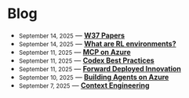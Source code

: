 # Blog

- <small><time datetime="2025-09-14">September 14, 2025</time></small> — **[W37 Papers](posts/250914-W37-Papers.md)**
- <small><time datetime="2025-09-14">September 14, 2025</time></small> — **[What are RL environments?](posts/250914-RL-environments.md)**
- <small><time datetime="2025-09-11">September 11, 2025</time></small> — **[MCP on Azure](posts/250912-MCP-on-Azure.md)**
- <small><time datetime="2025-09-11">September 11, 2025</time></small> — **[Codex Best Practices](posts/250912-codex-best-practices.md)**
- <small><time datetime="2025-09-11">September 11, 2025</time></small> — **[Forward Deployed Innovation](posts/250911-forward-deployed-engineering.md)**
- <small><time datetime="2025-09-10">September 10, 2025</time></small> — **[Building Agents on Azure](posts/250910-building-agents-on-azure.md)**
- <small><time datetime="2025-09-07">September 7, 2025</time></small> — **[Context Engineering](posts/250907-context-engineering.md)**


